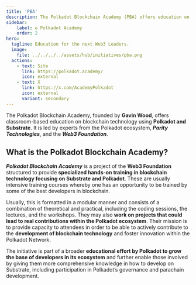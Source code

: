 ```yaml
---
title: 'PBA'
description: The Polkadot Blockchain Academy (PBA) offers education on blockchain technology using Polkadot and Substrate.
sidebar:
    label: ✪ Polkadot Academy
    order: 2
hero:
  tagline: Education for the next Web3 Leaders.
  image: 
    file: ../../../../assets/hub/initiatives/pba.png
  actions:
    - text: Site
      link: https://polkadot.academy/
      icon: external
    - text: X
      link: https://x.com/AcademyPolkadot
      icon: external
      variant: secondary
---
```


The Polkadot Blockchain Academy, founded by **Gavin Wood**, offers classroom-based education on blockchain technology using **Polkadot and Substrate**. It is led by experts from the Polkadot ecosystem, ***Parity Technologies***, and the ***Web3 Foundation***.

## What is the Polkadot Blockchain Academy?
***Polkadot Blockchain Academy*** is a project of the **Web3 Foundation** structured to provide **specialized hands-on training in blockchain technology focusing on Substrate and Polkadot**. These are usually intensive training courses whereby one has an opportunity to be trained by some of the best developers in blockchain.

Usually, this is formatted in a modular manner and consists of a combination of theoretical and practical, including the coding sessions, the lectures, and the workshops. They may also **work on projects that could lead to real contributions within the Polkadot ecosystem**. Their mission is to provide capacity to attendees in order to be able to actively contribute to the **development of blockchain technology** and foster innovation within the Polkadot Network.

The initiative is part of a broader **educational effort by Polkadot to grow the base of developers in its ecosystem** and further enable those involved by giving them more comprehensive knowledge in how to develop on Substrate, including participation in Polkadot’s governance and parachain development.
